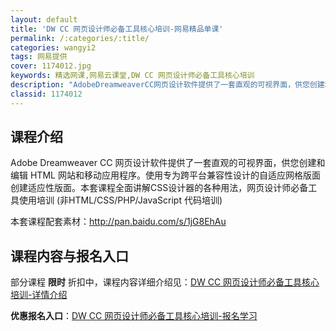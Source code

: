 ```yaml
---
layout: default
title: 'DW CC 网页设计师必备工具核心培训-网易精品单课'
permalink: /:categories/:title/
categories: wangyi2
tags: 网易提供
cover: 1174012.jpg
keywords: 精选网课,网易云课堂,DW CC 网页设计师必备工具核心培训
description: "AdobeDreamweaverCC网页设计软件提供了一套直观的可视界面，供您创建和编辑HTML网站和移动应用程序。使用专为跨平台兼容性设计的自适应网格版面创建适应性版面。本套课程全面讲解C"
classid: 1174012
---
```


## 课程介绍

Adobe Dreamweaver CC 网页设计软件提供了一套直观的可视界面，供您创建和编辑 HTML 网站和移动应用程序。使用专为跨平台兼容性设计的自适应网格版面创建适应性版面。本套课程全面讲解CSS设计器的各种用法，网页设计师必备工具使用培训  (非HTML/CSS/PHP/JavaScript 代码培训)

本套课程配套素材：http://pan.baidu.com/s/1jG8EhAu

## 课程内容与报名入口

部分课程 **限时** 折扣中，课程内容详细介绍见：[DW CC 网页设计师必备工具核心培训-详情介绍](https://study.163.com/course/introduction/1174012.htm?share=1&shareId=1025206652&utm_campaign=share&utm_medium=iphoneShare&utm_source=&utm_u=1025206652)

**优惠报名入口**：[DW CC 网页设计师必备工具核心培训-报名学习](https://study.163.com/course/introduction/1174012.htm?share=1&shareId=1025206652&utm_campaign=share&utm_medium=iphoneShare&utm_source=&utm_u=1025206652)

